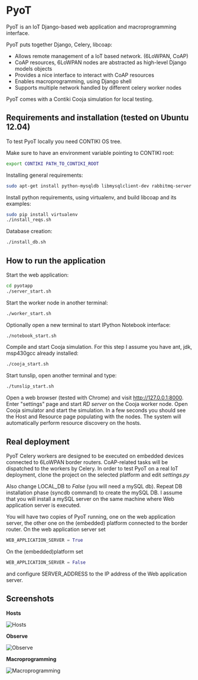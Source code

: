 PyoT
=========

PyoT is an IoT Django-based web application and macroprogramming interface.

PyoT puts together Django, Celery, libcoap: 

  - Allows remote management of a IoT based network. (6LoWPAN, CoAP)
  - CoAP resources, 6LoWPAN nodes are abstracted as high-level Django models objects
  - Provides a nice interface to interact with CoAP resources
  - Enables macroprogramming, using Django shell
  - Supports multiple network handled by different celery worker nodes

PyoT comes with a Contiki Cooja simulation for local testing.

Requirements and installation (tested on Ubuntu 12.04)
--------------
To test PyoT locally you need CONTIKI OS tree.

Make sure to have an environment variable pointing to CONTIKI root:
```sh
export CONTIKI PATH_TO_CONTIKI_ROOT
```

Installing general requirements:
```sh
sudo apt-get install python-mysqldb libmysqlclient-dev rabbitmq-server python-pip python-dev libcurl4-gnutls-dev graphviz libgraphviz-dev  libfreetype6-dev libpng12-dev
```

Install python requirements, using virtualenv, and build libcoap and its examples:
```sh
sudo pip install virtualenv
./install_reqs.sh
```

Database creation:
```sh
./install_db.sh
```

How to run the application
--------------
Start the web application:
```sh
cd pyotapp
./server_start.sh
```

Start the worker node in another terminal:
```sh
./worker_start.sh
```

Optionally open a new terminal to start IPython Notebook interface:
```sh
./notebook_start.sh
```

Compile and start Cooja simulation. For this step I assume you have ant, jdk, msp430gcc already installed:
```sh
./cooja_start.sh
```

Start tunslip, open another terminal and type:
```sh
./tunslip_start.sh
```

Open a web browser (tested with Chrome) and visit http://127.0.0.1:8000. Enter "settings" page and start *RD server* on the Cooja worker node. Open Cooja simulator and start the simulation. In a few seconds you should see the Host and Resource page populating with the nodes. The system will automatically perform resource discovery on the hosts.


Real deployment
--------------
PyoT Celery workers are designed to be executed on embedded devices connected to 6LoWPAN border routers. CoAP-related tasks will be dispatched to the workers by Celery. In order to test PyoT on a real IoT deployment, clone the project on the selected platform and edit *settings.py*

Also change LOCAL_DB to *False* (you will need a mySQL db). Repeat DB installation phase (syncdb command) to create the mySQL DB. I assume that you will install a mySQL server on the same machine where  Web application server is executed.

You will have two copies of PyoT running, one on the web application server, the other one on the (embedded) platform connected to the border router. On the web application server set 
```py
WEB_APPLICATION_SERVER = True
```

On the (embedded)platform set 
```py
WEB_APPLICATION_SERVER = False
```
and configure SERVER_ADDRESS to the IP address of the Web application server.

Screenshots
--------------
**Hosts**


![Hosts](https://raw.github.com/tecip-nes/pyot/master/screenshots/hosts.png)

**Observe**


![Observe](https://raw.github.com/tecip-nes/pyot/master/screenshots/observe.png)

**Macroprogramming**


![Macroprogramming](https://raw.github.com/tecip-nes/pyot/master/screenshots/macroprogramming.png)
